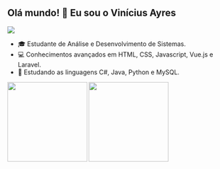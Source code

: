 ## Olá mundo! 👋 Eu sou o Vinícius Ayres

<img src="https://skillicons.dev/icons?i=html,css,js,vue,laravel,cs,java,python,mysql">

- 🎓 Estudante de Análise e Desenvolvimento de Sistemas.
- 💻 Conhecimentos avançados em HTML, CSS, Javascript, Vue.js e Laravel.
- 🚀 Estudando as linguagens C#, Java, Python e MySQL.
 
<img align="left" height="180em" src="https://github-readme-stats.vercel.app/api/top-langs/?username=vini-ayres&theme=tokyonight&layout=compact&langs_count=16">
<img height="180em" src="https://github-readme-stats.vercel.app/api?username=vini-ayres&theme=tokyonight&show_icons=true">
